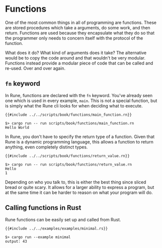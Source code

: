 # Functions

One of the most common things in all of programming are functions. These are
stored procedures which take a arguments, do some work, and then return.
Functions are used because they encapsulate what they do so that the programmer
only needs to concern itself with the protocol of the function.

What does it do? What kind of arguments does it take? The alternative would be
to copy the code around and that wouldn't be very modular. Functions instead
provide a modular piece of code that can be called and re-used. Over and over
again.

## `fn` keyword

In Rune, functions are declared with the `fn` keyword. You've already seen one
which is used in every example, `main`. This is not a special function, but is
simply what the Rune cli looks for when deciding what to execute.

```rune
{{#include ../../scripts/book/functions/main_function.rn}}
```

```text
$> cargo run -- run scripts/book/functions/main_function.rn
Hello World
```

In Rune, you don't have to specify the return type of a function. Given that
Rune is a dynamic programming language, this allows a function to return
anything, even completely distinct types.

```rune
{{#include ../../scripts/book/functions/return_value.rn}}
```

```text
$> cargo run -- run scripts/book/functions/return_value.rn
Hello
1
```

Depending on who you talk to, this is either the best thing since sliced bread
or quite scary. It allows for a larger ability to express a program, but at the
same time it can be harder to reason on what your program will do.

## Calling functions in Rust

Rune functions can be easily set up and called from Rust.

```rust,noplaypen
{{#include ../../examples/examples/minimal.rs}}
```

```text
$> cargo run --example minimal
output: 43
```
